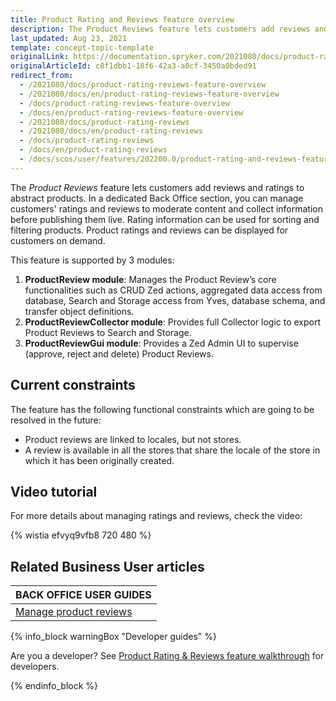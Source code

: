 ```yaml
---
title: Product Rating and Reviews feature overview
description: The Product Reviews feature lets customers add reviews and ratings to abstract products.
last_updated: Aug 23, 2021
template: concept-topic-template
originalLink: https://documentation.spryker.com/2021080/docs/product-rating-reviews-feature-overview
originalArticleId: c8f1dbb1-18f6-42a3-a0cf-3450a0bded91
redirect_from:
  - /2021080/docs/product-rating-reviews-feature-overview
  - /2021080/docs/en/product-rating-reviews-feature-overview
  - /docs/product-rating-reviews-feature-overview
  - /docs/en/product-rating-reviews-feature-overview
  - /2021080/docs/product-rating-reviews
  - /2021080/docs/en/product-rating-reviews
  - /docs/product-rating-reviews
  - /docs/en/product-rating-reviews
  - /docs/scos/user/features/202200.0/product-rating-and-reviews-feature-overview.html
---
```


The _Product Reviews_ feature lets customers add reviews and ratings to abstract products. In a dedicated Back Office section, you can manage customers' ratings and reviews to moderate content and collect information before publishing them live. Rating information can be used for sorting and filtering products. Product ratings and reviews can be displayed for customers on demand.


This feature is supported by 3 modules:
1. **ProductReview module**: Manages the Product Review’s core functionalities such as CRUD Zed actions, aggregated data access from database, Search and Storage access from Yves, database schema, and transfer object definitions.
2. **ProductReviewCollector module**: Provides full Collector logic to export Product Reviews to Search and Storage.
3. **ProductReviewGui module**: Provides a Zed Admin UI to supervise (approve, reject and delete) Product Reviews.

## Current constraints

The feature has the following functional constraints which are going to be resolved in the future:
* Product reviews are linked to locales, but not stores.
* A review is available in all the stores that share the locale of the store in which it has been originally created.

## Video tutorial

For more details about managing ratings and reviews, check the video:

{% wistia efvyq9vfb8 720 480 %}

## Related Business User articles

|BACK OFFICE USER GUIDES|
|---|
| [Manage product reviews](/docs/scos/user/back-office-user-guides/{{page.version}}/catalog/product-reviews/managing-product-reviews.html) |

{% info_block warningBox "Developer guides" %}

Are you a developer? See [Product Rating & Reviews feature walkthrough](/docs/scos/dev/feature-walkthroughs/{{page.version}}/product-rating-reviews-feature-walkthrough.html) for developers.

{% endinfo_block %}

